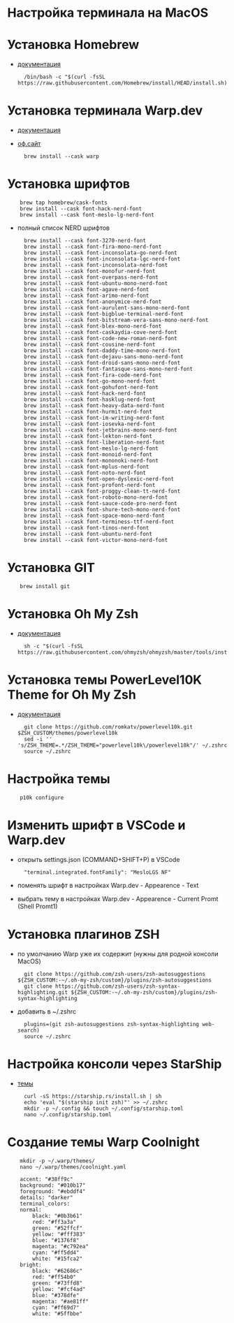 Настройка терминала на MacOS
=========

# Установка Homebrew
- [документация](https://brew.sh/)

        /bin/bash -c "$(curl -fsSL https://raw.githubusercontent.com/Homebrew/install/HEAD/install.sh)"

# Установка терминала Warp.dev
- [документация](https://docs.warp.dev/getting-started/readme)
- [оф.сайт](https://www.warp.dev/)

        brew install --cask warp

# Установка шрифтов

        brew tap homebrew/cask-fonts
        brew install --cask font-hack-nerd-font
        brew install --cask font-meslo-lg-nerd-font

- полный список NERD шрифтов

        brew install --cask font-3270-nerd-font
        brew install --cask font-fira-mono-nerd-font
        brew install --cask font-inconsolata-go-nerd-font
        brew install --cask font-inconsolata-lgc-nerd-font
        brew install --cask font-inconsolata-nerd-font
        brew install --cask font-monofur-nerd-font
        brew install --cask font-overpass-nerd-font
        brew install --cask font-ubuntu-mono-nerd-font
        brew install --cask font-agave-nerd-font
        brew install --cask font-arimo-nerd-font
        brew install --cask font-anonymice-nerd-font
        brew install --cask font-aurulent-sans-mono-nerd-font
        brew install --cask font-bigblue-terminal-nerd-font
        brew install --cask font-bitstream-vera-sans-mono-nerd-font
        brew install --cask font-blex-mono-nerd-font
        brew install --cask font-caskaydia-cove-nerd-font
        brew install --cask font-code-new-roman-nerd-font
        brew install --cask font-cousine-nerd-font
        brew install --cask font-daddy-time-mono-nerd-font
        brew install --cask font-dejavu-sans-mono-nerd-font
        brew install --cask font-droid-sans-mono-nerd-font
        brew install --cask font-fantasque-sans-mono-nerd-font
        brew install --cask font-fira-code-nerd-font
        brew install --cask font-go-mono-nerd-font
        brew install --cask font-gohufont-nerd-font
        brew install --cask font-hack-nerd-font
        brew install --cask font-hasklug-nerd-font
        brew install --cask font-heavy-data-nerd-font
        brew install --cask font-hurmit-nerd-font
        brew install --cask font-im-writing-nerd-font
        brew install --cask font-iosevka-nerd-font
        brew install --cask font-jetbrains-mono-nerd-font
        brew install --cask font-lekton-nerd-font
        brew install --cask font-liberation-nerd-font
        brew install --cask font-meslo-lg-nerd-font
        brew install --cask font-monoid-nerd-font
        brew install --cask font-mononoki-nerd-font
        brew install --cask font-mplus-nerd-font
        brew install --cask font-noto-nerd-font
        brew install --cask font-open-dyslexic-nerd-font
        brew install --cask font-profont-nerd-font
        brew install --cask font-proggy-clean-tt-nerd-font
        brew install --cask font-roboto-mono-nerd-font
        brew install --cask font-sauce-code-pro-nerd-font
        brew install --cask font-shure-tech-mono-nerd-font
        brew install --cask font-space-mono-nerd-font
        brew install --cask font-terminess-ttf-nerd-font
        brew install --cask font-tinos-nerd-font
        brew install --cask font-ubuntu-nerd-font
        brew install --cask font-victor-mono-nerd-font

# Установка GIT
        brew install git

# Установка Oh My Zsh
- [документация](https://ohmyz.sh/)

        sh -c "$(curl -fsSL https://raw.githubusercontent.com/ohmyzsh/ohmyzsh/master/tools/install.sh)"

# Установка темы PowerLevel10K Theme for Oh My Zsh
- [документация](https://github.com/romkatv/powerlevel10k)  

        git clone https://github.com/romkatv/powerlevel10k.git $ZSH_CUSTOM/themes/powerlevel10k
        sed -i '' 's/ZSH_THEME=.*/ZSH_THEME="powerlevel10k\/powerlevel10k"/' ~/.zshrc
        source ~/.zshrc

# Настройка темы

        p10k configure

# Изменить шрифт в VSCode и Warp.dev
- открыть settings.json (COMMAND+SHIFT+P) в VSCode
  
        "terminal.integrated.fontFamily": "MesloLGS NF"

- поменять шрифт в настройках Warp.dev - Appearence - Text
- выбрать тему в настройках Warp.dev - Appearence - Current Promt (Shell Promt1)

# Установка плагинов ZSH
- по умолчанию Warp уже их содержит (нужны для родной консоли MacOS)

        git clone https://github.com/zsh-users/zsh-autosuggestions ${ZSH_CUSTOM:-~/.oh-my-zsh/custom}/plugins/zsh-autosuggestions
        git clone https://github.com/zsh-users/zsh-syntax-highlighting.git ${ZSH_CUSTOM:-~/.oh-my-zsh/custom}/plugins/zsh-syntax-highlighting

- добавить в ~/.zshrc

        plugins=(git zsh-autosuggestions zsh-syntax-highlighting web-search)
        source ~/.zshrc

# Настройка консоли через StarShip
- [темы](https://starship.rs/presets/#nerd-font-symbols)  
  
        curl -sS https://starship.rs/install.sh | sh
        echo 'eval "$(starship init zsh)"' >> ~/.zshrc
        mkdir -p ~/.config && touch ~/.config/starship.toml
        nano ~/.config/starship.toml

# Создание темы Warp Coolnight
        mkdir -p ~/.warp/themes/
        nano ~/.warp/themes/coolnight.yaml

        accent: "#38ff9c"
        background: "#010b17"
        foreground: "#ebddf4"
        details: "darker"
        terminal_colors:
        normal:
            black: "#0b3b61"
            red: "#ff3a3a"
            green: "#52ffcf"
            yellow: "#fff383"
            blue: "#1376f8"
            magenta: "#c792ea"
            cyan: "#ff5dd4"
            white: "#15fca2"
        bright:
            black: "#62686c"
            red: "#ff54b0"
            green: "#73ffd8"
            yellow: "#fcf4ad"
            blue: "#378dfe"
            magenta: "#ae81ff"
            cyan: "#ff69d7"
            white: "#5ffbbe"


